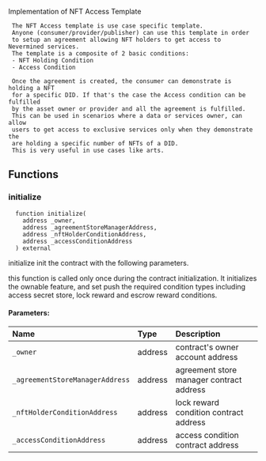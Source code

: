 
Implementation of NFT Access Template

     The NFT Access template is use case specific template.
     Anyone (consumer/provider/publisher) can use this template in order
     to setup an agreement allowing NFT holders to get access to Nevermined services. 
     The template is a composite of 2 basic conditions: 
     - NFT Holding Condition
     - Access Condition

     Once the agreement is created, the consumer can demonstrate is holding a NFT
     for a specific DID. If that's the case the Access condition can be fulfilled
     by the asset owner or provider and all the agreement is fulfilled.
     This can be used in scenarios where a data or services owner, can allow 
     users to get access to exclusive services only when they demonstrate the 
     are holding a specific number of NFTs of a DID.
     This is very useful in use cases like arts.

## Functions
### initialize
```solidity
  function initialize(
    address _owner,
    address _agreementStoreManagerAddress,
    address _nftHolderConditionAddress,
    address _accessConditionAddress
  ) external
```
initialize init the 
      contract with the following parameters.

this function is called only once during the contract
      initialization. It initializes the ownable feature, and 
      set push the required condition types including 
      access secret store, lock reward and escrow reward conditions.

#### Parameters:
| Name | Type | Description                                                          |
| :--- | :--- | :------------------------------------------------------------------- |
|`_owner` | address | contract's owner account address
|`_agreementStoreManagerAddress` | address | agreement store manager contract address
|`_nftHolderConditionAddress` | address | lock reward condition contract address
|`_accessConditionAddress` | address | access condition contract address

